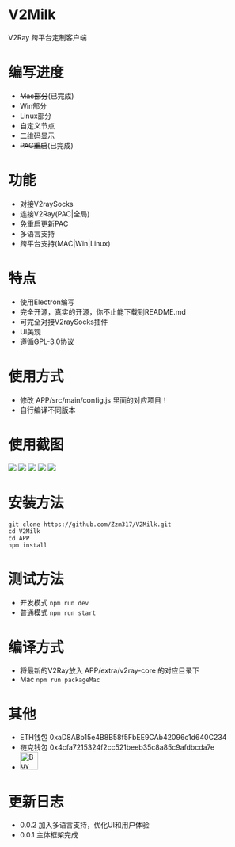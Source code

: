 # V2Milk
V2Ray 跨平台定制客户端

# 编写进度
* ~~Mac部分~~(已完成)
* Win部分
* Linux部分
* 自定义节点
* 二维码显示
* ~~PAC重启~~(已完成)

# 功能
* 对接V2raySocks
* 连接V2Ray(PAC|全局)
* 免重启更新PAC
* 多语言支持
* 跨平台支持(MAC|Win|Linux)

# 特点
* 使用Electron编写
* 完全开源，真实的开源，你不止能下载到README.md
* 可完全对接V2raySocks插件
* UI美观
* 遵循GPL-3.0协议

# 使用方式
* 修改 APP/src/main/config.js 里面的对应项目！
* 自行编译不同版本

# 使用截图
![](https://raw.githubusercontent.com/Zzm317/V2Milk/master/images/1.jpg)
![](https://raw.githubusercontent.com/Zzm317/V2Milk/master/images/2.jpg)
![](https://raw.githubusercontent.com/Zzm317/V2Milk/master/images/3.jpg)
![](https://raw.githubusercontent.com/Zzm317/V2Milk/master/images/4.jpg)
![](https://raw.githubusercontent.com/Zzm317/V2Milk/master/images/5.jpg)

# 安装方法
```
git clone https://github.com/Zzm317/V2Milk.git
cd V2Milk
cd APP
npm install
```

# 测试方法
* 开发模式 ```npm run dev```
* 普通模式 ```npm run start```

# 编译方式
* 将最新的V2Ray放入 APP/extra/v2ray-core 的对应目录下
* Mac ```npm run packageMac```

# 其他
* ETH钱包 0xaD8ABb15e4B8B58f5FbEE9CAb42096c1d640C234
* 链克钱包 0x4cfa7215324f2cc521beeb35c8a85c9afdbcda7e
* <a href='https://ko-fi.com/U7U7K54E' target='_blank'><img height='36' style='border:0px;height:36px;' src='https://az743702.vo.msecnd.net/cdn/kofi4.png?v=f' border='0' alt='Buy Me a Coffee' /></a>

# 更新日志
* 0.0.2 加入多语言支持，优化UI和用户体验
* 0.0.1 主体框架完成